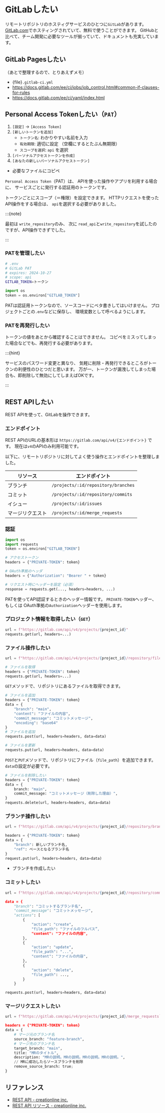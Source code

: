 # GitLabしたい

リモートリポジトリのホスティグサービスのひとつに``GitLab``があります。
[GitLab.com](https://about.gitlab.com/)でホスティングされていて、無料で使うことができます。
GitHubと比べて、チーム開発に必要なツールが揃っていて、ドキュメントも充実しています。

## GitLab Pagesしたい

（あとで整理するので、とりあえずメモ）

- {file}``.gitlab-ci.yml``
- https://docs.gitlab.com/ee/ci/jobs/job_control.html#common-if-clauses-for-rules
- https://docs.gitlab.com/ee/ci/yaml/index.html

## Personal Access Tokenしたい（`PAT`）

1. `[設定]` -> `[Access Token]`
2. `[新しいトークンを追加]`
    - `トークン名`: わかりやすい名前を入力
    - `有効期限`: 適切に設定 （空欄にするとたぶん無期限）
    - `スコープを選択`: `api` を選択
3. `[パーソナルアクセストークンを作成]`
4. `[あなたの新しいパーソナルアクセストークン]`
  - 必要なファイルにコピペ

`Personal Access Token`（PAT）は、
APIを使った操作やアプリを利用する場合に、
サービスごとに発行する認証用のトークンです。

トークンごとにスコープ（＝権限）を設定できます。
HTTPリクエストを使ったAPI操作をする場合は、
`api`を選択する必要がありました。

:::{note}

最初は `write_repository`のみ、
次に `read_api`と`write_repository`を試したのですが、API操作できずでした。

:::

### PATを管理したい

```bash
# .env
# GitLab PAT
# expires: 2024-10-27
# scope: api
GITLAB_TOKEN=トークン
```

```python
import os
token = os.environ["GITLAB_TOKEN"]
```

PATは認証用トークンなので、ソースコードにベタ書きしてはいけません。
プロジェクトごとの`.env`などに保存し、
環境変数として呼べるようにします。

### PATを再発行したい

トークンの値をあとから確認することはできません。
コピペをミスってしまった場合などでも、再発行する必要があります。

:::{hint}

サービスのパスワード変更と異なり、
気軽に削除・再発行できるところがトークンの利便性のひとつだと思います。
万が一、トークンが漏洩してしまった場合も、即削除して無効にしてしまえばOKです。

:::

## REST APIしたい

REST APIを使って、GitLabを操作できます。

### エンドポイント

REST APIのURLの基本形は
`https://gitlab.com/api/v4/{エンドポイント}`
です。
現在は`v4`のAPIのみ利用可能です。

以下に、リモートリポジトリに対してよく使う操作とエンドポイントを整理しました。

| リソース | エンドポイント |
|---|---|
| ブランチ | `/projects/:id/repository/branches` |
| コミット | `/projects/:id/repository/commits` |
| イシュー | `/projects/:id/issues` |
| マージリクエスト | `/projects/:id/merge_requests` |

### 認証

```python
import os
import requests
token = os.environ["GITLAB_TOKEN"]

# アクセストークン
headers = {"PRIVATE-TOKEN": token}

# OAuth準拠のヘッダ
headers = {"Authorization": "Bearer " + token}

# リクエスト時にヘッダーを設定（必須）
response = requests.get(..., headers=headers, ...)
```

PATを使ってAPI認証するときのヘッダー情報です。
`PRIVATE-TOKEN`ヘッダー、もしくは
OAuth準拠の`Authorization`ヘッダーを使用します。

### プロジェクト情報を取得したい（`GET`）

```python
url = f"https://gitlab.com/api/v4/projects/{project_id}"
requests.get(url, headers=...)
```

### ファイル操作したい

```python
url = f"https://gitlab.com/api/v4/projects/{project_id}/repository/files/{file_path}"
```

```python
# ファイルを取得
headers = {"PRIVATE-TOKEN": token}
requests.get(url, headers=...)
```

`GET`メソッドで、リポジトリにあるファイルを取得できます。

```python
# ファイルを追加
headers = {"PRIVATE-TOKEN": token}
data = {
    "branch": "main",
    "content": "ファイルの内容",
    "commit_message": "コミットメッセージ",
    "encoding": "base64"
}
# ファイルを追加
requests.post(url, headers=headers, data=data)

# ファイルを更新
requests.put(url, headers=headers, data=data)
```

`POST`と`PUT`メソッドで、リポジトリにファイル（`file_path`）を追加できます。
`data`の設定が必要です。

```python
# ファイルを削除したい
headers = {"PRIVATE-TOKEN": token}
data = {
    branch: "main",
    commit_message: "コミットメッセージ（削除した理由）",
}
requests.delete(url, headers=headers, data=data)
```

### ブランチ操作したい

```python
url = f"https://gitlab.com/api/v4/projects/{project_id}/repository/branches"

headers = {"PRIVATE-TOKEN": token}
data = {
    "branch": 新しいブランチ名,
    "ref": ベースとなるブランチ名
}
request.put(url, headers=headers, data=data)
```

- ブランチを作成したい

### コミットしたい

```python
url = f"https://gitlab.com/api/v4/projects/{project_id}/repository/commits

data = {
    "branch": "コミットするブランチ名",
    "commit_message": "コミットメッセージ",
    "actions": [
        {
            "action": "create",
            "file_path": "ファイルのフルパス”,
            "content": "ファイルの内容",
        },
        {
            "action": "update",
            "file_path": "...",
            "content": "ファイルの内容",
        },
        {
            "action": "delete",
            "file_path": ...,
        }
    }

requests.post(url, headers=headers, data=data)
```

### マージリクエストしたい

```python
url = f"https://gitlab.com/api/v4/projects/{project_id}/merge_requests`

headers = {"PRIVATE-TOKEN": token}
data = {
    # マージ元のブランチ名
    source_branch: "feature-branch",
    # マージ先のブランチ名
    target_branch: "main",
    title: "MRのタイトル",
    description: "MRの説明。MRの説明。MRの説明。MRの説明。",
    // MRに成功したらソースブランチを削除
    remove_source_branch: true;
}
```

## リファレンス

- [REST API - creationline inc.](https://gitlab-docs.creationline.com/ee/api/rest/index.html)
- [REST API リソース - creationline inc.](https://gitlab-docs.creationline.com/ee/api/api_resources.html)
